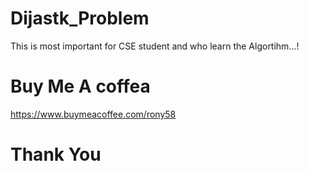 # Dijastk_Problem
This is most important for CSE student and who learn the Algortihm...!
# Buy Me A coffea
https://www.buymeacoffee.com/rony58
# Thank You
